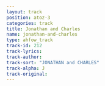 ```yaml
---
layout: track
position: atoz-3
categories: track
title: Jonathan and Charles
name: jonathan-and-charles
type: ahfow_track
track-id: 212
track-lyrics: 
track-author: 
track-sort: "JONATHAN and CHARLES"
track-alpha: J
track-original: 
---
```


